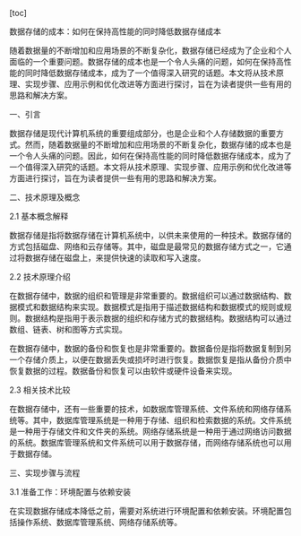 
[toc]                    
                
                
数据存储的成本：如何在保持高性能的同时降低数据存储成本

随着数据量的不断增加和应用场景的不断复杂化，数据存储已经成为了企业和个人面临的一个重要问题。数据存储的成本也是一个令人头痛的问题，如何在保持高性能的同时降低数据存储成本，成为了一个值得深入研究的话题。本文将从技术原理、实现步骤、应用示例和优化改进等方面进行探讨，旨在为读者提供一些有用的思路和解决方案。

一、引言

数据存储是现代计算机系统的重要组成部分，也是企业和个人存储数据的重要方式。然而，随着数据量的不断增加和应用场景的不断复杂化，数据存储的成本也是一个令人头痛的问题。因此，如何在保持高性能的同时降低数据存储成本，成为了一个值得深入研究的话题。本文将从技术原理、实现步骤、应用示例和优化改进等方面进行探讨，旨在为读者提供一些有用的思路和解决方案。

二、技术原理及概念

2.1 基本概念解释

数据存储是指将数据存储在计算机系统中，以供未来使用的一种技术。数据存储的方式包括磁盘、网络和云存储等。其中，磁盘是最常见的数据存储方式之一，它通过将数据存储在磁盘上，来提供快速的读取和写入速度。

2.2 技术原理介绍

在数据存储中，数据的组织和管理是非常重要的。数据组织可以通过数据结构、数据模式和数据结构来实现。数据模式是指用于描述数据结构和数据模式的规则或规则。数据结构是指用于表示数据的组织和存储方式的数据结构。数据结构可以通过数组、链表、树和图等方式实现。

在数据存储中，数据的备份和恢复也是非常重要的。数据备份是指将数据复制到另一个存储介质上，以便在数据丢失或损坏时进行恢复。数据恢复是指从备份介质中恢复数据的过程。数据备份和恢复可以由软件或硬件设备来实现。

2.3 相关技术比较

在数据存储中，还有一些重要的技术，如数据库管理系统、文件系统和网络存储系统等。其中，数据库管理系统是一种用于存储、组织和检索数据的系统。文件系统是一种用于存储文件和文件夹的系统。网络存储系统是一种用于通过网络访问数据的系统。数据库管理系统和文件系统可以用于数据存储，而网络存储系统也可以用于数据存储。

三、实现步骤与流程

3.1 准备工作：环境配置与依赖安装

在实现数据存储成本降低之前，需要对系统进行环境配置和依赖安装。环境配置包括操作系统、数据库管理系统、网络存储系统等。

